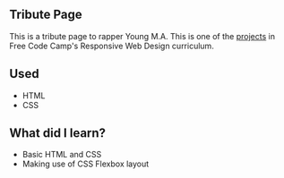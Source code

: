## Tribute Page
This is a tribute page to rapper Young M.A.
This is one of the [projects](https://www.freecodecamp.org/learn/responsive-web-design/responsive-web-design-projects/build-a-tribute-page) in Free Code Camp's Responsive Web Design curriculum.

## Used
- HTML
- CSS

## What did I learn?
- Basic HTML and CSS
- Making use of CSS Flexbox layout
